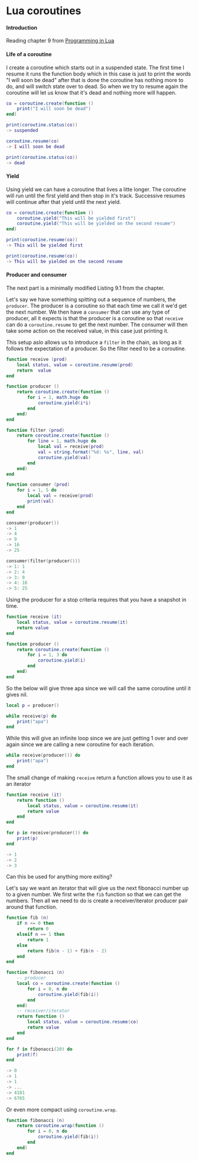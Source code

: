 Lua coroutines
==============
#### Introduction

Reading chapter 9 from [Programming in Lua](http://www.amazon.com/exec/obidos/ASIN/859037985X/lua-pilindex-20)
#### Life of a coroutine

I create a coroutine which starts out in a suspended state. The first time I resume it runs the function body which in this case is just to print the words "I will soon be dead" after that is done the coroutine has nothing more to do, and will switch state over to dead. So when we try to resume again the coroutine will let us know that it's dead and nothing more will happen.

```lua
co = coroutine.create(function () 
	print("I will soon be dead") 
end)
```

```lua
print(coroutine.status(co))
-> suspended

coroutine.resume(co)
-> I will soon be dead

print(coroutine.status(co))
-> dead
```

#### Yield

Using yield we can have a coroutine that lives a litte longer. The coroutine will run until the first yield and then stop in it's track. Successive resumes will continue after that yield until the next yield.

```lua
co = coroutine.create(function ()
	coroutine.yield("This will be yielded first")
	coroutine.yield("This will be yielded on the second resume")
end)
```

```lua
print(coroutine.resume(co))
-> This will be yielded first

print(coroutine.resume(co))
-> This will be yielded on the second resume
```

#### Producer and consumer

The next part is a minimally modified Listing 9.1 from the chapter.

Let's say we have something spitting out a sequence of numbers, the `producer`. The producer is a coroutine so that each time we call it we'd get the next number. We then have a `consumer` that can use any type of producer, all it expects is that the producer is a coroutine so that `receive` can do a `coroutine.resume` to get the next number. The consumer will then take some action on the received value, in this case just printing it.

This setup aslo allows us to introduce a `filter` in the chain, as long as it follows the expectation of a producer. So the filter need to be a coroutine.

```lua
function receive (prod)
	local status, value = coroutine.resume(prod)
	return  value
end

function producer ()
	return coroutine.create(function ()
		for i = 1, math.huge do
			coroutine.yield(i*i)
		end
	end)
end

function filter (prod)
	return coroutine.create(function ()
		for line = 1, math.huge do
			local val = receive(prod)
			val = string.format("%d: %s", line, val)
			coroutine.yield(val)
		end
	end)
end

function consumer (prod)
	for i = 1, 5 do
		local val = receive(prod)
		print(val)
	end
end
```

```lua
consumer(producer())
-> 1
-> 4
-> 9
-> 16
-> 25
```

```lua
consumer(filter(producer()))
-> 1: 1
-> 2: 4
-> 3: 9
-> 4: 16
-> 5: 25
```

Using the producer for a stop criteria requires that you have a snapshot in time.

```lua
function receive (it)
	local status, value = coroutine.resume(it)
	return value
end

function producer ()
	return coroutine.create(function ()
		for i = 1, 3 do
			coroutine.yield(i)
		end
	end)
end
```

So the below will give three apa since we will call the same coroutine until it gives nil.

```lua
local p = producer()

while receive(p) do
	print("apa")
end
```

While this will give an infinite loop since we are just getting 1 over and over again since we
are calling a new coroutine for each iteration.

```lua
while receive(producer()) do
	print("apa")
end
```

The small change of making `receive` return a function allows you to use it as an iterator

```lua
function receive (it)
	return function ()
		local status, value = coroutine.resume(it)
		return value
	end
end

for p in receive(producer()) do
	print(p)
end

-> 1
-> 2
-> 3
```

Can this be used for anything more exiting?

Let's say we want an iterator that will give us the next fibonacci number up to a given number. We first write the `fib` function so that we can get the numbers. Then all we need to do is create a receiver/iterator producer pair around that function.

```lua
function fib (n)
	if n <= 0 then
		return 0
	elseif n == 1 then
		return 1
	else
		return fib(n - 1) + fib(n - 2)
	end
end

function fibonacci (n)
	-- producer
	local co = coroutine.create(function ()
		for i = 0, n do
			coroutine.yield(fib(i))
		end
	end)
	-- receiver/iterator
	return function ()
		local status, value = coroutine.resume(co)
		return value
	end
end

for f in fibonacci(20) do
	print(f)
end

-> 0
-> 1
-> 1
-> ...
-> 4181
-> 6765
```

Or even more compact using `coroutine.wrap`.

```lua
function fibonacci (n)
    return coroutine.wrap(function ()
        for i = 0, n do
            coroutine.yield(fib(i))
        end
    end)
end
